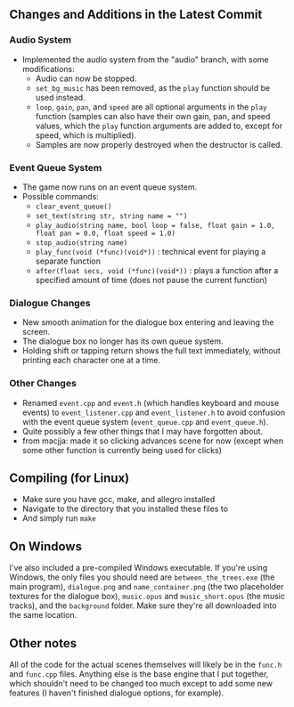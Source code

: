 ## Changes and Additions in the Latest Commit

### Audio System
- Implemented the audio system from the "audio" branch, with some modifications:
  - Audio can now be stopped.
  - `set_bg_music` has been removed, as the `play` function should be used instead.
  - `loop`, `gain`, `pan`, and `speed` are all optional arguments in the `play` function (samples can also have their own gain, pan, and speed values, which the `play` function arguments are added to, except for speed, which is multiplied).
  - Samples are now properly destroyed when the destructor is called.

### Event Queue System
- The game now runs on an event queue system.
- Possible commands:
  - `clear_event_queue()`
  - `set_text(string str, string name = "")`
  - `play_audio(string name, bool loop = false, float gain = 1.0, float pan = 0.0, float speed = 1.0)`
  - `stop_audio(string name)`
  - `play_func(void (*func)(void*))` : technical event for playing a separate function
  - `after(float secs, void (*func)(void*))` : plays a function after a specified amount of time (does not pause the current function)

### Dialogue Changes
- New smooth animation for the dialogue box entering and leaving the screen.
- The dialogue box no longer has its own queue system.
- Holding shift or tapping return shows the full text immediately, without printing each character one at a time.

### Other Changes
- Renamed `event.cpp` and `event.h` (which handles keyboard and mouse events) to `event_listener.cpp` and `event_listener.h` to avoid confusion with the event queue system (`event_queue.cpp` and `event_queue.h`).
- Quite possibly a few other things that I may have forgotten about.
- from macjja: made it so clicking advances scene for now (except when some other function is currently being used for clicks)

## Compiling (for Linux)
- Make sure you have gcc, make, and allegro installed
- Navigate to the directory that you installed these files to
- And simply run `make`

## On Windows
I've also included a pre-compiled Windows executable. If you're using Windows, the only files you should need are `between_the_trees.exe` (the main program), `dialogue.png` and `name_container.png` (the two placeholder textures for the dialogue box), `music.opus` and `music_short.opus` (the music tracks), and the `background` folder.
Make sure they're all downloaded into the same location.

## Other notes
All of the code for the actual scenes themselves will likely be in the `func.h` and `func.cpp` files. Anything else is the base engine that I put together, which shouldn't need to be changed too much except to add some new features (I haven't finished dialogue options, for example).
